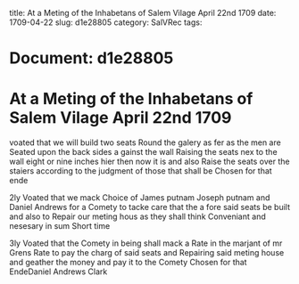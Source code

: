 title: At a Meting of the Inhabetans of Salem Vilage April 22nd 1709
date: 1709-04-22
slug: d1e28805
category: SalVRec
tags: 




# Document: d1e28805


# At a Meting of the Inhabetans of Salem Vilage April 22nd 1709 

voated that we will build two seats Round the galery as fer as the men are Seated upon the back sides a gainst the wall Raising the seats nex to the wall eight or nine inches hier then now it is and also Raise the seats over the staiers according to the judgment of those that shall be Chosen for that ende

2ly Voated that we mack Choice of James putnam Joseph putnam and Daniel Andrews for a Comety to tacke care that the a fore said seats be built and also to Repair our meting hous as they shall think Conveniant and nesesary in sum Short time

3ly Voated that the Comety in being shall mack a Rate in the marjant of mr Grens Rate to pay the charg of said seats and Repairing said meting house and geather the money and pay it to the Comety Chosen for that EndeDaniel Andrews Clark
